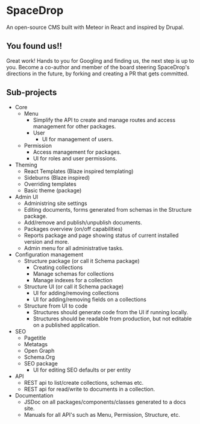 # SpaceDrop
An open-source CMS built with Meteor in React and inspired by Drupal.

## You found us!!

Great work! Hands to you for Googling and finding us, the next step is up to you.
Become a co-author and member of the board steering SpaceDrop's directions in the future, by forking and creating a PR that gets committed.

## Sub-projects

* Core
  * Menu
    * Simplify the API to create and manage routes and access management for other packages.
    * User
      * UI for management of users.
  * Permission
    * Access management for packages.
    * UI for roles and user permissions.
* Theming
  * React Templates (Blaze inspired templating)
  * Sideburns (Blaze inspired)
  * Overriding templates
  * Basic theme (package)
* Admin UI
  * Administring site settings
  * Editing documents, forms generated from schemas in the Structure package.
  * Add/remove and publish/unpublish documents.
  * Packages overview (on/off capabilities)
  * Reports package and page showing status of current installed version and more.
  * Admin menu for all administrative tasks.
* Configuration management
  * Structure package (or call it Schema package)
    * Creating collections
    * Manage schemas for collections
    * Manage indexes for a collection
  * Structure UI (or call it Schema package)
    * UI for adding/removing collections
    * UI for adding/removing fields on a collections
  * Structure from UI to code
    * Structures should generate code from the UI if running locally.
    * Structures should be readable from production, but not  editable on a published application.
* SEO
  * Pagetitle
  * Metatags
  * Open Graph
  * Schema.Org
  * SEO package
    * UI for editing SEO defaults or per entity
* API
  * REST api to list/create collections, schemas etc.
  * REST api for read/write to documents in a collection.
* Documentation
  * JSDoc on all packages/components/classes generated to a docs site.
  * Manuals for all API's such as Menu, Permission, Structure, etc.
